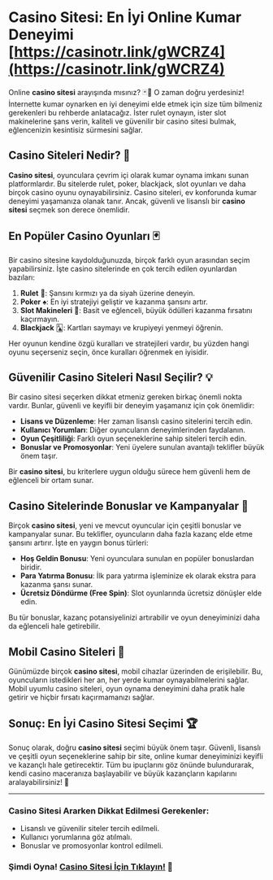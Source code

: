 # Casino Sitesi: En İyi Online Kumar Deneyimi [https://casinotr.link/gWCRZ4](https://casinotr.link/gWCRZ4)

Online **casino sitesi** arayışında mısınız? 🃏🎰 O zaman doğru yerdesiniz! İnternette kumar oynarken en iyi deneyimi elde etmek için size tüm bilmeniz gerekenleri bu rehberde anlatacağız. İster rulet oynayın, ister slot makinelerine şans verin, kaliteli ve güvenilir bir casino sitesi bulmak, eğlencenizin kesintisiz sürmesini sağlar.

## Casino Siteleri Nedir? 🎲

**Casino sitesi**, oyunculara çevrim içi olarak kumar oynama imkanı sunan platformlardır. Bu sitelerde rulet, poker, blackjack, slot oyunları ve daha birçok casino oyunu oynayabilirsiniz. Casino siteleri, ev konforunda kumar deneyimi yaşamanıza olanak tanır. Ancak, güvenli ve lisanslı bir **casino sitesi** seçmek son derece önemlidir.

## En Popüler Casino Oyunları 🃏

Bir casino sitesine kaydolduğunuzda, birçok farklı oyun arasından seçim yapabilirsiniz. İşte casino sitelerinde en çok tercih edilen oyunlardan bazıları:

1. **Rulet** 🎯: Şansını kırmızı ya da siyah üzerine deneyin.
2. **Poker** ♠️: En iyi stratejiyi geliştir ve kazanma şansını artır.
3. **Slot Makineleri** 🎰: Basit ve eğlenceli, büyük ödülleri kazanma fırsatını kaçırmayın.
4. **Blackjack** 🃑: Kartları saymayı ve krupiyeyi yenmeyi öğrenin.

Her oyunun kendine özgü kuralları ve stratejileri vardır, bu yüzden hangi oyunu seçerseniz seçin, önce kuralları öğrenmek en iyisidir.

## Güvenilir Casino Siteleri Nasıl Seçilir? 💡

Bir casino sitesi seçerken dikkat etmeniz gereken birkaç önemli nokta vardır. Bunlar, güvenli ve keyifli bir deneyim yaşamanız için çok önemlidir:

- **Lisans ve Düzenleme**: Her zaman lisanslı casino sitelerini tercih edin.
- **Kullanıcı Yorumları**: Diğer oyuncuların deneyimlerinden faydalanın.
- **Oyun Çeşitliliği**: Farklı oyun seçeneklerine sahip siteleri tercih edin.
- **Bonuslar ve Promosyonlar**: Yeni üyelere sunulan avantajlı teklifler büyük önem taşır.
  
Bir **casino sitesi**, bu kriterlere uygun olduğu sürece hem güvenli hem de eğlenceli bir ortam sunar.

## Casino Sitelerinde Bonuslar ve Kampanyalar 🎁

Birçok **casino sitesi**, yeni ve mevcut oyuncular için çeşitli bonuslar ve kampanyalar sunar. Bu teklifler, oyuncuların daha fazla kazanç elde etme şansını artırır. İşte en yaygın bonus türleri:

- **Hoş Geldin Bonusu**: Yeni oyunculara sunulan en popüler bonuslardan biridir.
- **Para Yatırma Bonusu**: İlk para yatırma işleminize ek olarak ekstra para kazanma şansı sunar.
- **Ücretsiz Döndürme (Free Spin)**: Slot oyunlarında ücretsiz dönüşler elde edin.

Bu tür bonuslar, kazanç potansiyelinizi artırabilir ve oyun deneyiminizi daha da eğlenceli hale getirebilir.

## Mobil Casino Siteleri 📱

Günümüzde birçok **casino sitesi**, mobil cihazlar üzerinden de erişilebilir. Bu, oyuncuların istedikleri her an, her yerde kumar oynayabilmelerini sağlar. Mobil uyumlu casino siteleri, oyun oynama deneyimini daha pratik hale getirir ve hiçbir fırsatı kaçırmamanızı sağlar.

## Sonuç: En İyi Casino Sitesi Seçimi 🏆

Sonuç olarak, doğru **casino sitesi** seçimi büyük önem taşır. Güvenli, lisanslı ve çeşitli oyun seçeneklerine sahip bir site, online kumar deneyiminizi keyifli ve kazançlı hale getirecektir. Tüm bu ipuçlarını göz önünde bulundurarak, kendi casino maceranıza başlayabilir ve büyük kazançların kapılarını aralayabilirsiniz! 🤑

---

### Casino Sitesi Ararken Dikkat Edilmesi Gerekenler:
- Lisanslı ve güvenilir siteler tercih edilmeli.
- Kullanıcı yorumlarına göz atılmalı.
- Bonuslar ve promosyonlar kontrol edilmeli.

### Şimdi Oyna! [Casino Sitesi İçin Tıklayın!](https://casinotr.link/gWCRZ4) 🎯

